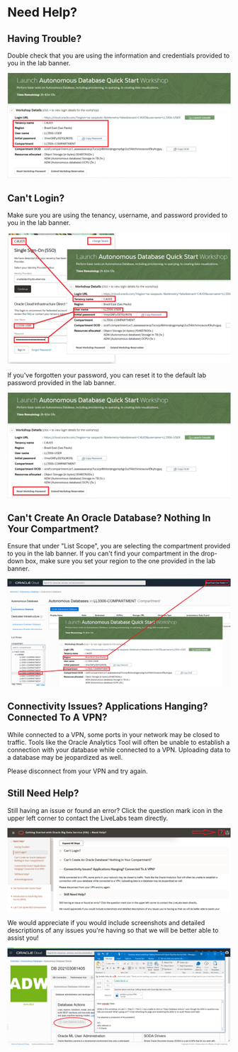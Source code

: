 # Need Help?                                  

## Having Trouble?
Double check that you are using the information and credentials provided to you in the lab banner. 

![](images/banner-info-highlight.png)


## Can't Login? 
Make sure you are using the tenancy, username, and password provided to you in the lab banner.

![](images/login-demo1.png)

If you've forgotten your password, you can reset it to the default lab password provided in the lab banner.

![](images/reset-password.png)

## Can't Create An Oracle Database? Nothing In Your Compartment?
Ensure that under "List Scope", you are selecting the compartment provided to you in the lab banner. If you can't find your compartment in the drop-down box, make sure you set your region to the one provided in the lab banner.

![](images/compartment-select.png)

## Connectivity Issues? Applications Hanging? Connected To A VPN?
While connected to a VPN, some ports in your network may be closed to traffic. Tools like the Oracle Analytics Tool will often be unable to establish a connection with your database while connected to a VPN. Uploading data to a database may be jeopardized as well.

Please disconnect from your VPN and try again.

## Still Need Help? 
Still having an issue or found an error?  Click the question mark icon in the upper left corner to contact the LiveLabs team directly.

![](images/help-button-location.png)

We would appreciate if you would include screenshots and detailed descriptions of any issues you're having so that we will be better able to assist you! 

![](images/problem-picture.png)